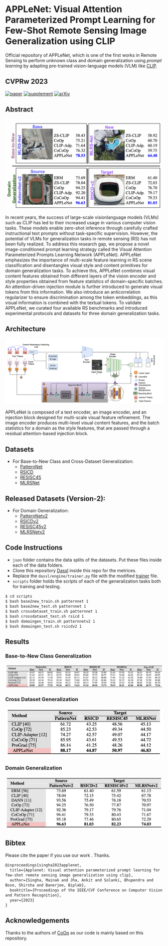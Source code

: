 # APPLeNet: Visual Attention Parameterized Prompt Learning for Few-Shot Remote Sensing Image Generalization using CLIP

Official repository of APPLeNet, which is one of the first works in Remote Sensing to perform unknown class and domain generalization using *prompt learning* by adapting pre-trained vision-language models (VLM) like [CLIP](https://arxiv.org/abs/2103.00020).

## **CVPRw 2023**

[![paper](https://img.shields.io/badge/Conference-Paper-blue)](https://openaccess.thecvf.com/content/CVPR2023W/EarthVision/papers/Jha_APPLeNet_Visual_Attention_Parameterized_Prompt_Learning_for_Few-Shot_Remote_Sensing_CVPRW_2023_paper.pdf)
[![supplement](https://img.shields.io/badge/Supplementary-Material-F9D371)](https://openaccess.thecvf.com/content/CVPR2023W/EarthVision/supplemental/Jha_APPLeNet_Visual_Attention_CVPRW_2023_supplemental.pdf)
[![arXiv](https://img.shields.io/badge/arXiv-Paper-brightgreen)](https://arxiv.org/abs/2304.05995)

## Abstract

![teaser](https://github.com/mainaksingha01/APPLeNet/blob/master/images/teaser.png)

In recent years, the success of large-scale visionlanguage models (VLMs) such as CLIP has led to their increased usage in various computer vision tasks. These models enable zero-shot inference through carefully crafted instructional text prompts without task-specific supervision.
However, the potential of VLMs for generalization tasks in remote sensing (RS) has not been fully realized. To address this research gap, we propose a novel image-conditioned prompt learning strategy called the Visual Attention Parameterized Prompts Learning Network (APPLeNet). APPLeNet emphasizes the importance of multi-scale feature learning in RS scene classification and disentangles visual style and content primitives for domain generalization tasks. To achieve this, APPLeNet combines visual content features obtained from different layers of the vision encoder and style properties obtained from feature statistics of domain-specific batches. An attention-driven injection module is further introduced to generate visual tokens from this information. We also introduce an anticorrelation regularizer to ensure discrimination among the token embeddings, as this visual information is combined with the textual tokens. To validate APPLeNet, we curated
four available RS benchmarks and introduced experimental protocols and datasets for three domain generalization tasks.

## Architecture

![architecture](https://github.com/mainaksingha01/APPLeNet/blob/master/images/applenet.png)

APPLeNet is composed of a text encoder, an image encoder, and an injection block designed for multi-scale visual feature refinement. The image encoder produces multi-level visual content features, and the batch statistics for a domain as the style features, that are passed through a residual attention-based injection block.

## Datasets
- For Base-to-New Class and Cross-Dataset Generalization:
  - [PatternNet](https://sites.google.com/view/zhouwx/dataset)
  - [RSICD](https://github.com/201528014227051/RSICD_optimal)
  - [RESISC45](https://www.tensorflow.org/datasets/catalog/resisc45)
  - [MLRSNet](https://data.mendeley.com/datasets/7j9bv9vwsx/3)

## Released Datasets (Version-2):
- For Domain Generalization:
  - [PatternNetv2](https://drive.google.com/file/d/1K-GZ2KjQ3hn17JJBrxnmXsTxAFeg2XUT/view?usp=sharing)
  - [RSICDv2](https://drive.google.com/file/d/1uhlTHQCHkE0KD04YGBAKsxPgG14eQez_/view?usp=sharing)
  - [RESISC45v2](https://drive.google.com/file/d/1Zfsko5swyQqu5HiuRwZe5jIGoUKfBgxq/view?usp=sharing)
  - [MLRSNetv2](https://drive.google.com/file/d/1OJrAwU1i9hYe7kEsHIIq_TodJDiwnnAz/view?usp=sharing)
 
## Code Instructions
 - `json` folder contains the data splits of the datasets. Put these files inside each of the data folders.
 - Clone this repository [Dassl](https://github.com/KaiyangZhou/Dassl.pytorch) inside this repo for the metrices.
 - Replace the `dassl/engine/trainer.py` file with the modified [trainer](https://github.com/mainaksingha01/APPLeNet/blob/master/dassl/engine/trainer.py) file.
 - `scripts` folder holds the scripts of each of the generalization tasks both for training and testing.

```shell
$ cd scripts
$ bash base2new_train.sh patternnet 1
$ bash base2new_test.sh patternnet 1
$ bash crossdataset_train.sh patternnet 1
$ bash crossdataset_test.sh rsicd 1
$ bash domaingen_train.sh patternnetv2 1
$ bash domaingen_test.sh rsicdv2 1
```

## Results

### Base-to-New Class Generalization

![base2new](https://github.com/mainaksingha01/APPLeNet/blob/master/images/base2new.png)

### Cross Dataset Generalization

![crossdataset](https://github.com/mainaksingha01/APPLeNet/blob/master/images/crossdataset.png)

### Domain Generalization

![domaingen](https://github.com/mainaksingha01/APPLeNet/blob/master/images/domaingen.png)

## Bibtex

Please cite the paper if you use our work . Thanks.

```
@inproceedings{singha2023applenet,
  title={Applenet: Visual attention parameterized prompt learning for few-shot remote sensing image generalization using clip},
  author={Singha, Mainak and Jha, Ankit and Solanki, Bhupendra and Bose, Shirsha and Banerjee, Biplab},
  booktitle={Proceedings of the IEEE/CVF Conference on Computer Vision and Pattern Recognition},
  year={2023}
}
```

## Acknowledgements

Thanks to the authors of [CoOp](https://github.com/KaiyangZhou/CoOp) as our code is mainly based on this repository.
